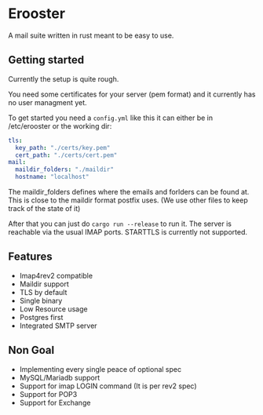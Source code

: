 # Erooster

A mail suite written in rust meant to be easy to use.

## Getting started

Currently the setup is quite rough.

You need some certificates for your server (pem format) and it currently has no user managment yet.

To get started you need a `config.yml` like this it can either be in /etc/erooster or the working dir:

```yaml
tls:
  key_path: "./certs/key.pem"
  cert_path: "./certs/cert.pem"
mail:
  maildir_folders: "./maildir"
  hostname: "localhost"

```
The maildir_folders defines where the emails and forlders can be found at. This is close to the maildir format postfix uses. (We use other files to keep track of the state of it)

After that you can just do `cargo run --release` to run it. The server is reachable via the usual IMAP ports. STARTTLS is currently not supported.

## Features

- Imap4rev2 compatible
- Maildir support
- TLS by default
- Single binary
- Low Resource usage
- Postgres first
- Integrated SMTP server

## Non Goal

- Implementing every single peace of optional spec
- MySQL/Mariadb support
- Support for imap LOGIN command (It is per rev2 spec)
- Support for POP3
- Support for Exchange